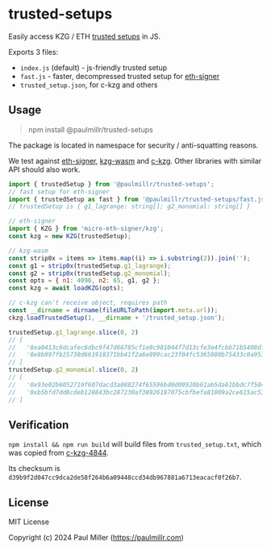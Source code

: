 # trusted-setups

Easily access KZG / ETH [trusted setups](https://vitalik.eth.limo/general/2022/03/14/trustedsetup.html) in JS.

Exports 3 files:

- `index.js` (default) - js-friendly trusted setup
- `fast.js` - faster, decompressed trusted setup for [eth-signer](https://github.com/paulmillr/micro-eth-signer)
- `trusted_setup.json`, for c-kzg and others

## Usage

> npm install @paulmillr/trusted-setups

The package is located in namespace for security / anti-squatting reasons.

We test against [eth-signer](https://github.com/paulmillr/micro-eth-signer),
[kzg-wasm](https://github.com/ethereumjs/kzg-wasm) and
[c-kzg](https://github.com/ethereum/c-kzg-4844).
Other libraries with similar API should also work.

```js
import { trustedSetup } from '@paulmillr/trusted-setups';
// fast setup for eth-signer
import { trustedSetup as fast } from '@paulmillr/trusted-setups/fast.js';
// trustedSetup is { g1_lagrange: string[]; g2_monomial: string[] }

// eth-signer
import { KZG } from 'micro-eth-signer/kzg';
const kzg = new KZG(trustedSetup);

// kzg-wasm
const strip0x = items => items.map((i) => i.substring(2)).join('');
const g1 = strip0x(trustedSetup.g1_lagrange);
const g2 = strip0x(trustedSetup.g2_monomial);
const opts = { n1: 4096, n2: 65, g1, g2 };
const kzg = await loadKZG(opts);

// c-kzg can't receive object, requires path
const __dirname = dirname(fileURLToPath(import.meta.url));
ckzg.loadTrustedSetup(1, __dirname + '/trusted_setup.json');

trustedSetup.g1_lagrange.slice(0, 2)
// [
//   '0xa0413c0dcafec6dbc9f47d66785cf1e8c981044f7d13cfe3e4fcbb71b5408dfde6312493cb3c1d30516cb3ca88c03654',
//   '0x8b997fb25730d661918371bb41f2a6e899cac23f04fc5365800b75433c0a953250e15e7a98fb5ca5cc56a8cd34c20c57'
// ]
trustedSetup.g2_monomial.slice(0, 2)
// [
//   '0x93e02b6052719f607dacd3a088274f65596bd0d09920b61ab5da61bbdc7f5049334cf11213945d57e5ac7d055d042b7e024aa2b2f08f0a91260805272dc51051c6e47ad4fa403b02b4510b647ae3d1770bac0326a805bbefd48056c8c121bdb8',
//   '0xb5bfd7dd8cdeb128843bc287230af38926187075cbfbefa81009a2ce615ac53d2914e5870cb452d2afaaab24f3499f72185cbfee53492714734429b7b38608e23926c911cceceac9a36851477ba4c60b087041de621000edc98edada20c1def2'
// ]
```

## Verification

`npm install && npm run build` will build files from `trusted_setup.txt`, which was copied from
[c-kzg-4844](https://github.com/ethereum/c-kzg-4844/blob/445387f7dfd95b2b0d74b537b9d28f7b603b6f24/src/trusted_setup.txt).

Its checksum is `d39b9f2d047cc9dca2de58f264b6a09448ccd34db967881a6713eacacf0f26b7`.

## License

MIT License

Copyright (c) 2024 Paul Miller (https://paulmillr.com)
